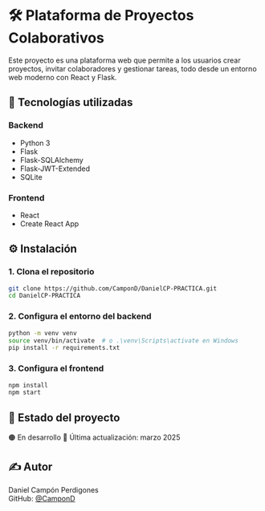 # 🛠️ Plataforma de Proyectos Colaborativos

Este proyecto es una plataforma web que permite a los usuarios crear proyectos, invitar colaboradores y gestionar tareas, todo desde un entorno web moderno con React y Flask.

## 🚀 Tecnologías utilizadas

### Backend
- Python 3
- Flask
- Flask-SQLAlchemy
- Flask-JWT-Extended
- SQLite

### Frontend
- React
- Create React App


## ⚙️ Instalación

### 1. Clona el repositorio

```bash
git clone https://github.com/CamponD/DanielCP-PRACTICA.git
cd DanielCP-PRACTICA
```

### 2. Configura el entorno del backend

```bash
python -m venv venv
source venv/bin/activate  # o .\venv\Scripts\activate en Windows
pip install -r requirements.txt
```

### 3. Configura el frontend

```bash
npm install
npm start
```

## 📌 Estado del proyecto
🟠 En desarrollo 📅 Última actualización: marzo 2025


## ✍️ Autor

Daniel Campón Perdigones  
GitHub: [@CamponD](https://github.com/CamponD)
